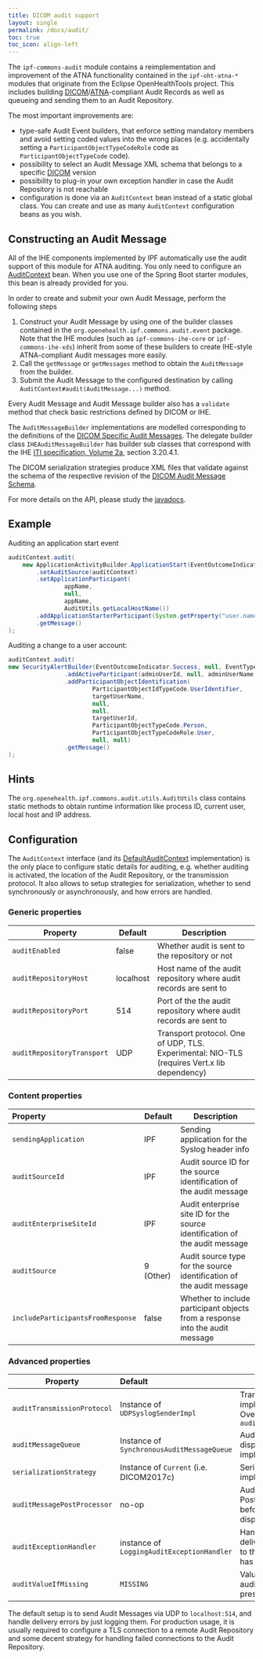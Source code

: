 ```yaml
---
title: DICOM audit support
layout: single
permalink: /docs/audit/
toc: true
toc_icon: align-left  
---
```



The `ipf-commons-audit` module contains a reimplementation and improvement of the ATNA functionality 
contained in the `ipf-oht-atna-*` modules that originate from the Eclipse OpenHealthTools project.
This includes building [DICOM][]/[ATNA][]-compliant Audit Records as well as queueing and sending them to
an Audit Repository.

The most important improvements are:

* type-safe Audit Event builders, that enforce setting mandatory members and avoid setting
coded values into the wrong places (e.g. accidentally setting a 
`ParticipantObjectTypeCodeRole` code as `ParticipantObjectTypeCode` code).
* possibility to select an Audit Message XML schema that belongs to a specific [DICOM] version
* possibility to plug-in your own exception handler in case the Audit Repository is not reachable
* configuration is done via an `AuditContext` bean instead of a static global class. You
can create and use as many `AuditContext` configuration beans as you wish.


## Constructing an Audit Message

All of the IHE components implemented by IPF automatically use the audit support of this module
for ATNA auditing. You only need to configure an [AuditContext](../apidocs/org/openehealth/ipf/commons/audit/AuditContext.html) bean.
When you use one of the Spring Boot starter modules, this bean is already provided for you. 

In order to create and submit your own Audit Message, perform the following steps

1. Construct your Audit Message by using one of the builder classes contained in the
`org.openehealth.ipf.commons.audit.event` package. Note that the IHE 
modules (such as `ipf-commons-ihe-core` or `ipf-commons-ihe-xds`) inherit from some of
these builders to create IHE-style ATNA-compliant Audit messages more easily.
2. Call the `getMessage` or `getMessages` method to obtain the `AuditMessage` from the
builder.
3. Submit the Audit Message to the configured destination by calling 
`AuditContext#audit(AuditMessage...)` method.

Every Audit Message and Audit Message builder also has a `validate` method that check basic
restrictions defined by DICOM or IHE.

The `AuditMessageBuilder` implementations are modelled corresponding to the definitions of the
[DICOM Specific Audit Messages](http://dicom.nema.org/medical/dicom/current/output/html/part15.html#sect_A.5.3). The delegate builder class `IHEAuditMessageBuilder` has builder sub classes that correspond with the IHE [ITI specification, Volume 2a](http://ihe.net/uploadedFiles/Documents/ITI/IHE_ITI_TF_Vol2a.pdf), section 3.20.4.1. 

The DICOM serialization strategies produce XML files that validate against the schema of the respective revision of the [DICOM Audit Message Schema](http://dicom.nema.org/medical/dicom/current/output/html/part15.html#sect_A.5.1).

For more details on the API, please study the [javadocs](../apidocs/org/openehealth/ipf/commons/audit/package-frame.html).


## Example

Auditing an application start event

```java
auditContext.audit(
    new ApplicationActivityBuilder.ApplicationStart(EventOutcomeIndicator.Success)
        .setAuditSource(auditContext)
        .setApplicationParticipant(
                appName,
                null,
                appName,
                AuditUtils.getLocalHostName())
        .addApplicationStarterParticipant(System.getProperty("user.name"))
        .getMessage()
);
```

Auditing a change to a user account:

```java
auditContext.audit(
new SecurityAlertBuilder(EventOutcomeIndicator.Success, null, EventTypeCode.UserSecurityAttributesChanged)
                .addActiveParticipant(adminUserId, null, adminUserName, true, null, networkId)
                .addParticipantObjectIdentification(
                        ParticipantObjectIdTypeCode.UserIdentifier,
                        targetUserName,
                        null,
                        null,
                        targetUserId,
                        ParticipantObjectTypeCode.Person,
                        ParticipantObjectTypeCodeRole.User,
                        null, null)
                .getMessage()
);
```

## Hints

The `org.openehealth.ipf.commons.audit.utils.AuditUtils` class contains static methods to obtain
runtime information like process ID, current user, local host and IP address.


## Configuration

The `AuditContext` interface (and its [DefaultAuditContext](../apidocs/org/openehealth/ipf/commons/audit/DefaultAuditContext.html) implementation) 
is the only place to configure static details for auditing, e.g. whether auditing is activated, the location of the Audit Repository, or 
the transmission protocol. It also allows to setup strategies for serialization, whether to send synchronously or  asynchronously, and how errors are handled.

### Generic properties

| Property                   | Default   | Description                                                  |
| -------------------------- | --------- | ------------------------------------------------------------ |
| `auditEnabled`             | false     | Whether audit is sent to the repository or not               |
| `auditRepositoryHost`      | localhost | Host name of the audit repository where audit records are sent to |
| `auditRepositoryPort`      | 514       | Port of the the audit repository where audit records are sent to |
| `auditRepositoryTransport` | UDP       | Transport protocol. One of UDP, TLS. Experimental: NIO-TLS (requires Vert.x lib dependency) |

### Content properties

| Property                          | Default   | Description                                                  |
| :-------------------------------- | --------- | ------------------------------------------------------------ |
| `sendingApplication`              | IPF       | Sending application for the Syslog header info               |
| `auditSourceId`                   | IPF       | Audit source ID for the source identification of the audit message |
| `auditEnterpriseSiteId`           | IPF       | Audit enterprise site ID for the source identification of the audit message |
| `auditSource`                     | 9 (Other) | Audit source type for the source identification of the audit message |
| `includeParticipantsFromResponse` | false     | Whether to include participant objects from a response into the audit message |

### Advanced properties

| Property                    | Default                                    | Description                                                  |
| --------------------------- | :----------------------------------------- | ------------------------------------------------------------ |
| `auditTransmissionProtocol` | Instance of `UDPSyslogSenderImpl`          | Transport implementation. Overrules `auditRepositoryTransport` |
| `auditMessageQueue`         | Instance of `SynchronousAuditMessageQueue` | Audit message dispatcher implementation                      |
| `serializationStrategy`     | Instance of `Current` (i.e. DICOM2017c)    | Serialization implementation                                 |
| `auditMessagePostProcessor` | no-op                                      | Audit Message Postprocessing, called before audit message is dispatched |
| `auditExceptionHandler`     | instance of `LoggingAuditExceptionHandler` | Handler to be called if the delivery of audit message to the audit repository has failed |
| `auditValueIfMissing`       | `MISSING`                                  | Value used if a mandatory audit attribute is not present

The default setup is to send Audit Messages via UDP to `localhost:514`, and handle delivery errors by just logging them.
For production usage, it is usually required to configure a TLS connection to a remote Audit Repository and
some decent strategy for handling failed connections to the Audit Repository.


[DICOM]: https://dicom.nema.org/medical/dicom/current/output/html/part15.html#sect_A.5
[ATNA]: http://ihe.net/uploadedFiles/Documents/ITI/IHE_ITI_TF_Vol2a.pdf